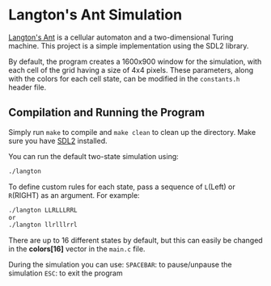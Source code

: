 # Langton's Ant Simulation
[Langton's Ant](https://en.wikipedia.org/wiki/Langton%27s_ant) is a cellular automaton and a two-dimensional Turing machine. This project is a simple implementation using the SDL2 library.

By default, the program creates a 1600x900 window for the simulation, with each cell of the grid having a size of 4x4 pixels. These parameters, along with the colors for each cell state, can be  modified in the `constants.h` header file.

## Compilation and Running the Program
Simply run `make` to compile and `make clean` to clean up the directory. Make sure you have [SDL2](https://wiki.libsdl.org/SDL2/Installation) installed.

You can run the default two-state simulation using:
```bash
./langton
```
To define custom rules for each state, pass a sequence of `L`(Left) or `R`(RIGHT) as an argument. For example:
```bash
./langton LLRLLLRRL
or
./langton llrlllrrl
```
There are up to 16 different states by default, but this can easily be changed in the **colors[16]** vector in the `main.c` file.

During the simulation you can use:
`SPACEBAR`: to pause/unpause the simulation
`ESC`: to exit the program
